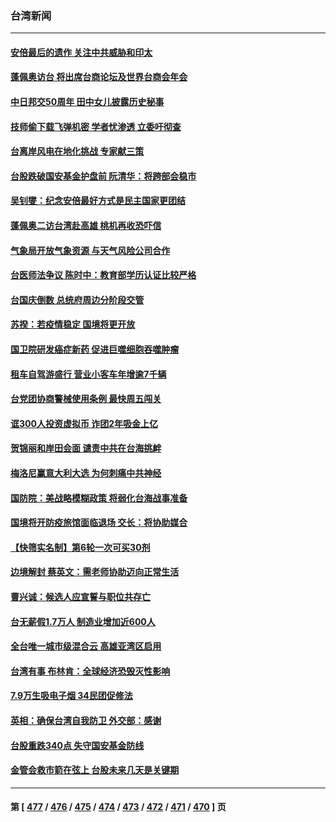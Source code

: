 ### 台湾新闻
---
#### [安倍最后的遗作 关注中共威胁和印太](../../pages/ncid1349361/n13833342.md) 
#### [蓬佩奥访台 将出席台商论坛及世界台商会年会](../../pages/ncid1349361/n13833142.md) 
#### [中日邦交50周年 田中女儿披露历史秘事](../../pages/ncid1349361/n13833154.md) 
#### [技师偷下载飞弹机密 学者忧渗透 立委吁彻查](../../pages/ncid1349361/n13833116.md) 
#### [台离岸风电在地化挑战 专家献三策](../../pages/ncid1349361/n13833093.md) 
#### [台股跌破国安基金护盘前 阮清华：将跨部会稳市](../../pages/ncid1349361/n13833023.md) 
#### [吴钊燮：纪念安倍最好方式是民主国家更团结](../../pages/ncid1349361/n13833098.md) 
#### [蓬佩奥二访台湾赴高雄 桃机再收恐吓信](../../pages/ncid1349361/n13832984.md) 
#### [气象局开放气象资源 与天气风险公司合作](../../pages/ncid1349361/n13833101.md) 
#### [台医师法争议 陈时中：教育部学历认证比较严格](../../pages/ncid1349361/n13833103.md) 
#### [台国庆倒数 总统府周边分阶段交管](../../pages/ncid1349361/n13833113.md) 
#### [苏揆：若疫情稳定 国境将更开放](../../pages/ncid1349361/n13833053.md) 
#### [国卫院研发癌症新药 促进巨噬细胞吞噬肿瘤](../../pages/ncid1349361/n13833121.md) 
#### [租车自驾游盛行 营业小客车年增逾7千辆](../../pages/ncid1349361/n13833119.md) 
#### [台党团协商警械使用条例 最快周五闯关](../../pages/ncid1349361/n13833120.md) 
#### [诓300人投资虚拟币 诈团2年吸金上亿](../../pages/ncid1349361/n13833114.md) 
#### [贺锦丽和岸田会面 谴责中共在台海挑衅](../../pages/ncid1349361/n13833009.md) 
#### [梅洛尼赢意大利大选 为何刺痛中共神经](../../pages/ncid1349361/n13833003.md) 
#### [国防院：美战略模糊政策 将弱化台海战事准备](../../pages/ncid1349361/n13833077.md) 
#### [国境将开防疫旅馆面临退场 交长：将协助媒合](../../pages/ncid1349361/n13833081.md) 
#### [【快筛实名制】第6轮一次可买30剂](../../pages/ncid1349361/n13833057.md) 
#### [边境解封 蔡英文：需老师协助迈向正常生活](../../pages/ncid1349361/n13833082.md) 
#### [曹兴诚：候选人应宣誓与职位共存亡](../../pages/ncid1349361/n13833079.md) 
#### [台无薪假1.7万人 制造业增加近600人](../../pages/ncid1349361/n13833083.md) 
#### [全台唯一城市级混合云 高雄亚湾区启用](../../pages/ncid1349361/n13833058.md) 
#### [台湾有事 布林肯：全球经济恐毁灭性影响](../../pages/ncid1349361/n13832982.md) 
#### [7.9万生吸电子烟 34民团促修法](../../pages/ncid1349361/n13833063.md) 
#### [英相：确保台湾自我防卫 外交部：感谢](../../pages/ncid1349361/n13832980.md) 
#### [台股重跌340点 失守国安基金防线](../../pages/ncid1349361/n13832978.md) 
#### [金管会救市箭在弦上 台股未来几天是关键期](../../pages/ncid1349361/n13833021.md) 

---
#### 第 [ [477](./477.md) / [476](./476.md) / [475](./475.md) / [474](./474.md) / [473](./473.md) / [472](./472.md) / [471](./471.md) / [470](./470.md) ] 页
